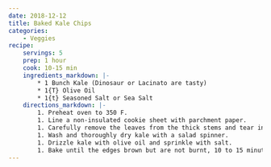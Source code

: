 ```yaml
---
date: 2018-12-12
title: Baked Kale Chips
categories:
    - Veggies
recipe:
    servings: 5 
    prep: 1 hour
    cook: 10-15 min
    ingredients_markdown: |-
        * 1 Bunch Kale (Dinosaur or Lacinato are tasty)
        * 1{T} Olive Oil
        * 1{t} Seasoned Salt or Sea Salt
    directions_markdown: |-
        1. Preheat oven to 350 F.
        1. Line a non-insulated cookie sheet with parchment paper.
        1. Carefully remove the leaves from the thick stems and tear into bite size pieces.
        1. Wash and thoroughly dry kale with a salad spinner.
        1. Drizzle kale with olive oil and sprinkle with salt.
        1. Bake until the edges brown but are not burnt, 10 to 15 minutes. But, watch them carefully as times can vary.
---
```

